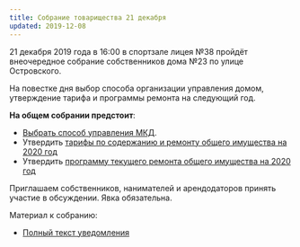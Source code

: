 ```yaml
---
title: Собрание товарищества 21 декабря
updated: 2019-12-08
---
```


21 декабря 2019 года в 16:00 в спортзале лицея №38 пройдёт
внеочередное собрание собственников дома №23 по улице Островского.

На повестке дня выбор способа организации управления домом, утверждение тарифа
и программы ремонта на следующий год.

**На общем собрании предстоит**:

- [Выбрать способ управления МКД](/docs/misc/20191221_question2.doc).
- Утвердить [тарифы по содержанию и ремонту общего имущества на 2020 год](/docs/company/Тариф_на_обслуживание_и_ремонт_в_2020.pdf)
- Утвердить [программу текущего ремонта общего имущества на 2020 год](/docs/company/Тариф_на_обслуживание_и_ремонт_в_2020.pdf)

Приглашаем собственников, нанимателей и арендодаторов принять участие в обсуждении.
Явка обязательна.

Материал к собранию:

- [Полный текст уведомления](/docs/announces/20191221.pdf)
